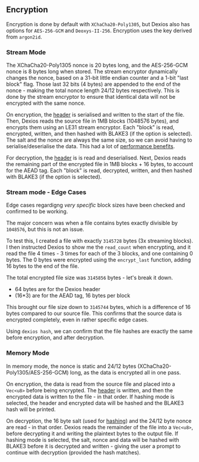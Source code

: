 ## Encryption

Encryption is done by default with `XChaCha20-Poly1305`, but Dexios also has options for `AES-256-GCM` and `Deoxys-II-256`. Encryption uses the key derived from `argon2id`.

### Stream Mode

The XChaCha20-Poly1305 nonce is 20 bytes long, and the AES-256-GCM nonce is 8 bytes long when stored. The stream encryptor dynamically changes the nonce, based on a 31-bit little endian counter and a 1-bit "last block" flag. Those last 32 bits (4 bytes) are appended to the end of the nonce - making the total nonce length 24/12 bytes respectively. This is done by the stream encryptor to ensure that identical data will not be encrypted with the same nonce.

On encryption, the [header](https://github.com/brxken128/dexios/wiki/Headers) is serialised and written to the start of the file. Then, Dexios reads the source file in 1MB blocks (1048576 bytes), and encrypts them using an LE31 stream encryptor. Each "block" is read, encrypted, written, and then hashed with BLAKE3 (if the option is selected). The salt and the nonce are always the same size, so we can avoid having to serialise/deserialise the data. This had a lot of [performance benefits](https://github.com/brxken128/dexios/wiki/Checksums#performance).

For decryption, the [header](https://github.com/brxken128/dexios/wiki/Headers) is is read and deserialised. Next, Dexios reads the remaining part of the encrypted file in 1MB blocks + 16 bytes, to account for the AEAD tag. Each "block" is read, decrypted, written, and then hashed with BLAKE3 (if the option is selected).

### Stream mode - Edge Cases

Edge cases regardigng *very specific* block sizes have been checked and confirmed to be working.

The major concern was when a file contains bytes exactly divisible by `1048576`, but this is not an issue.

To test this, I created a file with exactly `3145728` bytes (3x streaming blocks). I then instructed Dexios to show me the `read_count` when encrypting, and it read the file 4 times - 3 times for each of the 3 blocks, and one containing 0 bytes. The 0 bytes were encrypted using the `encrypt_last` function, adding 16 bytes to the end of the file.

The total encrypted file size was `3145856` bytes - let's break it down.

* 64 bytes are for the Dexios header
* (16*3) are for the AEAD tag, 16 bytes per block

This brought our file size down to `3145744` bytes, which is a difference of 16 bytes compared to our source file. This confirms that the source data is encrypted completely, even in rather specific edge cases.

Using `dexios hash`, we can confirm that the file hashes are exactly the same before encryption, and after decryption.

### Memory Mode

In memory mode, the nonce is static and 24/12 bytes (XChaCha20-Poly1305/AES-256-GCM) long, as the data is encrypted all in one pass.

On encryption, the data is read from the source file and placed into a `Vec<u8>` before being encrypted. The [header](https://github.com/brxken128/dexios/wiki/Headers) is written, and then the encrypted data is written to the file - in that order. If hashing mode is selected, the header and encrypted data will be hashed and the BLAKE3 hash will be printed.

On decryption, the 16 byte salt (used for [hashing](#password-hashing)) and the 24/12 byte nonce are read - in that order. Dexios reads the remainder of the file into a `Vec<u8>`, before decrypting it and writing the plaintext bytes to the output file. If hashing mode is selected, the salt, nonce and data will be hashed with BLAKE3 before it is decrypted and written - giving the user a prompt to continue with decryption (provided the hash matches).